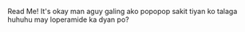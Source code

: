 Read Me!
It's okay man
aguy galing ako popopop sakit tiyan ko talaga huhuhu may loperamide ka dyan po?
